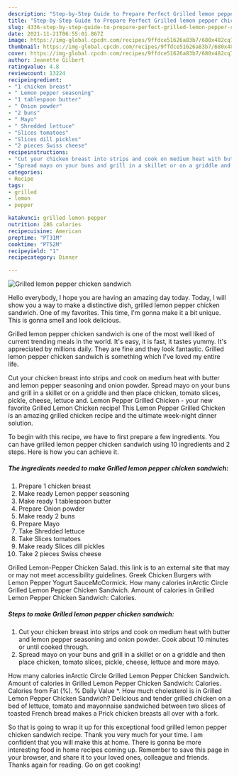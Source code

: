 ```yaml
---
description: "Step-by-Step Guide to Prepare Perfect Grilled lemon pepper chicken sandwich"
title: "Step-by-Step Guide to Prepare Perfect Grilled lemon pepper chicken sandwich"
slug: 4336-step-by-step-guide-to-prepare-perfect-grilled-lemon-pepper-chicken-sandwich
date: 2021-11-21T06:55:01.867Z
image: https://img-global.cpcdn.com/recipes/9ffdce51626a83b7/680x482cq70/grilled-lemon-pepper-chicken-sandwich-recipe-main-photo.jpg
thumbnail: https://img-global.cpcdn.com/recipes/9ffdce51626a83b7/680x482cq70/grilled-lemon-pepper-chicken-sandwich-recipe-main-photo.jpg
cover: https://img-global.cpcdn.com/recipes/9ffdce51626a83b7/680x482cq70/grilled-lemon-pepper-chicken-sandwich-recipe-main-photo.jpg
author: Jeanette Gilbert
ratingvalue: 4.8
reviewcount: 13224
recipeingredient:
- "1 chicken breast"
- " Lemon pepper seasoning"
- "1 tablespoon butter"
- " Onion powder"
- "2 buns"
- " Mayo"
- " Shredded lettuce"
- "Slices tomatoes"
- "Slices dill pickles"
- "2 pieces Swiss cheese"
recipeinstructions:
- "Cut your chicken breast into strips and cook on medium heat with butter and lemon pepper seasoning and onion powder. Cook about 10 minutes or until cooked through."
- "Spread mayo on your buns and grill in a skillet or on a griddle and then place chicken, tomato slices, pickle, cheese, lettuce and more mayo."
categories:
- Recipe
tags:
- grilled
- lemon
- pepper

katakunci: grilled lemon pepper 
nutrition: 286 calories
recipecuisine: American
preptime: "PT31M"
cooktime: "PT52M"
recipeyield: "1"
recipecategory: Dinner

---
```



![Grilled lemon pepper chicken sandwich](https://img-global.cpcdn.com/recipes/9ffdce51626a83b7/680x482cq70/grilled-lemon-pepper-chicken-sandwich-recipe-main-photo.jpg)

Hello everybody, I hope you are having an amazing day today. Today, I will show you a way to make a distinctive dish, grilled lemon pepper chicken sandwich. One of my favorites. This time, I'm gonna make it a bit unique. This is gonna smell and look delicious.

Grilled lemon pepper chicken sandwich is one of the most well liked of current trending meals in the world. It's easy, it is fast, it tastes yummy. It's appreciated by millions daily. They are fine and they look fantastic. Grilled lemon pepper chicken sandwich is something which I've loved my entire life.

Cut your chicken breast into strips and cook on medium heat with butter and lemon pepper seasoning and onion powder. Spread mayo on your buns and grill in a skillet or on a griddle and then place chicken, tomato slices, pickle, cheese, lettuce and. Lemon Pepper Grilled Chicken - your new favorite Grilled Lemon Chicken recipe! This Lemon Pepper Grilled Chicken is an amazing grilled chicken recipe and the ultimate week-night dinner solution.


To begin with this recipe, we have to first prepare a few ingredients. You can have grilled lemon pepper chicken sandwich using 10 ingredients and 2 steps. Here is how you can achieve it.

<!--inarticleads1-->

##### The ingredients needed to make Grilled lemon pepper chicken sandwich:

1. Prepare 1 chicken breast
1. Make ready  Lemon pepper seasoning
1. Make ready 1 tablespoon butter
1. Prepare  Onion powder
1. Make ready 2 buns
1. Prepare  Mayo
1. Take  Shredded lettuce
1. Take Slices tomatoes
1. Make ready Slices dill pickles
1. Take 2 pieces Swiss cheese


Grilled Lemon-Pepper Chicken Salad. this link is to an external site that may or may not meet accessibility guidelines. Greek Chicken Burgers with Lemon Pepper Yogurt SauceMcCormick. How many calories inArctic Circle Grilled Lemon Pepper Chicken Sandwich. Amount of calories in Grilled Lemon Pepper Chicken Sandwich: Calories. 

<!--inarticleads2-->

##### Steps to make Grilled lemon pepper chicken sandwich:

1. Cut your chicken breast into strips and cook on medium heat with butter and lemon pepper seasoning and onion powder. Cook about 10 minutes or until cooked through.
1. Spread mayo on your buns and grill in a skillet or on a griddle and then place chicken, tomato slices, pickle, cheese, lettuce and more mayo.


How many calories inArctic Circle Grilled Lemon Pepper Chicken Sandwich. Amount of calories in Grilled Lemon Pepper Chicken Sandwich: Calories. Calories from Fat (%). % Daily Value *. How much cholesterol is in Grilled Lemon Pepper Chicken Sandwich? Delicious and tender grilled chicken on a bed of lettuce, tomato and mayonnaise sandwiched between two slices of toasted French bread makes a Prick chicken breasts all over with a fork. 

So that is going to wrap it up for this exceptional food grilled lemon pepper chicken sandwich recipe. Thank you very much for your time. I am confident that you will make this at home. There is gonna be more interesting food in home recipes coming up. Remember to save this page in your browser, and share it to your loved ones, colleague and friends. Thanks again for reading. Go on get cooking!
